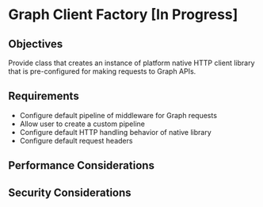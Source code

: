 # Graph Client Factory [In Progress]

## Objectives

Provide class that creates an instance of platform native HTTP client library that is pre-configured for making requests to Graph APIs.

## Requirements

- Configure default pipeline of middleware for Graph requests
- Allow user to create a custom pipeline
- Configure default HTTP handling behavior of native library
- Configure default request headers

## Performance Considerations

## Security Considerations

